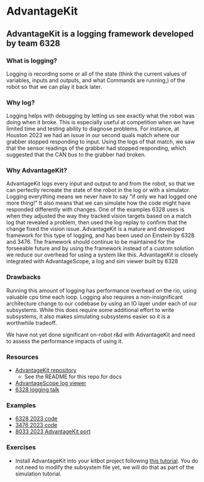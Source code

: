 # AdvantageKit

## AdvantageKit is a logging framework developed by team 6328

### What is logging?

Logging is recording some or all of the state (think the current values of variables, inputs and outputs, and what Commands are running,) of the robot so that we can play it back later.

### Why log?

Logging helps with debugging by letting us see exactly what the robot was doing when it broke. This is especially useful at competition when we have limited time and testing ability to diagnose problems. For instance, at Houston 2023 we had an issue in our second quals match where our grabber stopped responding to input. Using the logs of that match, we saw that the sensor readings of the grabber had stopped responding, which suggested that the CAN bus to the grabber had broken.

### Why AdvantageKit?

AdvantageKit logs every input and output to and from the robot, so that we can perfectly recreate the state of the robot in the log or with a simulator. Logging everything means we never have to say "if only we had logged one more thing!" It also means that we can simulate how the code might have responded differently with changes. One of the examples 6328 uses is when they adjusted the way they tracked vision targets based on a match log that revealed a problem, then used the log replay to confirm that the change fixed the vision issue. AdvantageKit is a mature and developed framework for this type of logging, and has been used on Einstein by 6328 and 3476. The framework should continue to be maintained for the forseeable future and by using the framework instead of a custom solution we reduce our overhead for using a system like this. AdvantageKit is closely integrated with AdvantageScope, a log and sim viewer built by 6328

### Drawbacks

Running this amount of logging has performance overhead on the rio, using valuable cpu time each loop. Logging also requires a non-insignificant architecture change to our codebase by using an IO layer under each of our subsystems. While this does require some additional effort to write subsystems, it also makes simulating subsystems easier so it is a worthwhile tradeoff.

We have not yet done significant on-robot r&d with AdvantageKit and need to assess the performance impacts of using it.

### Resources

- [AdvantageKit repository](https://github.com/Mechanical-Advantage/AdvantageKit)
  - See the README for this repo for docs
- [AdvantageScope log viewer](https://github.com/Mechanical-Advantage/AdvantageScope)
- [6328 logging talk](https://youtu.be/mmNJjKJG8mw)

### Examples

- [6328 2023 code](https://github.com/Mechanical-Advantage/RobotCode2023)
- [3476 2023 code](https://github.com/FRC3476/FRC-2023)
- [8033 2023 AdvantageKit port](https://github.com/HighlanderRobotics/Charged-Up/tree/advantagekit)

### Exercises

- Install AdvantageKit into your kitbot project following [this tutorial](https://github.com/Mechanical-Advantage/AdvantageKit/blob/45d8067b336c7693e63ee01cdeff0e5ddf50b92d/docs/INSTALLATION.md).
You do not need to modify the subsystem file yet, we will do that as part of the simulation tutorial.
